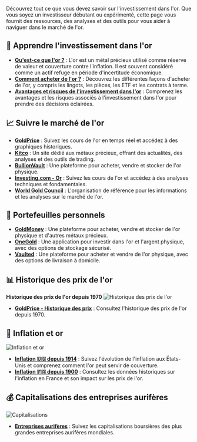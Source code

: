 Découvrez tout ce que vous devez savoir sur l'investissement dans l'or. Que vous soyez un investisseur débutant ou expérimenté, cette page vous fournit des ressources, des analyses et des outils pour vous aider à naviguer dans le marché de l'or.

## 🏦 Apprendre l'investissement dans l'or

- **[Qu'est-ce que l'or ?](#)** : L'or est un métal précieux utilisé comme réserve de valeur et couverture contre l'inflation. Il est souvent considéré comme un actif refuge en période d'incertitude économique.
- **[Comment acheter de l'or ?](#)** : Découvrez les différentes façons d'acheter de l'or, y compris les lingots, les pièces, les ETF et les contrats à terme.
- **[Avantages et risques de l'investissement dans l'or](#)** : Comprenez les avantages et les risques associés à l'investissement dans l'or pour prendre des décisions éclairées.

## 📈 Suivre le marché de l'or

- **[GoldPrice](https://goldprice.org)** : Suivez les cours de l'or en temps réel et accédez à des graphiques historiques.
- **[Kitco](https://www.kitco.com)** : Un site dédié aux métaux précieux, offrant des actualités, des analyses et des outils de trading.
- **[BullionVault](https://www.bullionvault.com)** : Une plateforme pour acheter, vendre et stocker de l'or physique.
- **[Investing.com - Or](https://fr.investing.com/commodities/gold)** : Suivez les cours de l'or et accédez à des analyses techniques et fondamentales.
- **[World Gold Council](https://www.gold.org)** : L'organisation de référence pour les informations et les analyses sur le marché de l'or.

## 👝 Portefeuilles personnels

- **[GoldMoney](https://www.goldmoney.com)** : Une plateforme pour acheter, vendre et stocker de l'or physique et d'autres métaux précieux.
- **[OneGold](https://www.onegold.com)** : Une application pour investir dans l'or et l'argent physique, avec des options de stockage sécurisé.
- **[Vaulted](https://www.vaulted.com)** : Une plateforme pour acheter et vendre de l'or physique, avec des options de livraison à domicile.

## 📊 Historique des prix de l'or

**Historique des prix de l'or depuis 1970**
![Historique des prix de l'or](https://goldprice.org/charts/gold_all_data_o_usd_x.png)
- **[GoldPrice - Historique des prix](https://goldprice.org/gold-price-history.html)** : Consultez l'historique des prix de l'or depuis 1970.

## 🔢 Inflation et or

![Inflation et or](https://i.ibb.co/KmsRHCY/inflation.png)

- **[Inflation 🇺🇸 depuis 1914](https://www.slickcharts.com/inflation)** : Suivez l'évolution de l'inflation aux États-Unis et comprenez comment l'or peut servir de couverture.
- **[Inflation 🇫🇷 depuis 1900](https://france-inflation.com/)** : Consultez les données historiques sur l'inflation en France et son impact sur les prix de l'or.

## 💰 Capitalisations des entreprises aurifères

![Capitalisations](https://i.ibb.co/XSD5CyC/capi.png)

- **[Entreprises aurifères](https://companiesmarketcap.com/gold/largest-gold-mining-companies-by-market-cap/)** : Suivez les capitalisations boursières des plus grandes entreprises aurifères mondiales.